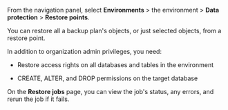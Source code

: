 From the navigation panel, select **Environments** > the environment > **Data protection** > **Restore points**.

You can restore all a backup plan's objects, or just selected objects, from a restore point.

In addition to organization admin privileges, you need:

-   Restore access rights on all databases and tables in the environment


-   CREATE, ALTER, and DROP permissions on the target database


On the **Restore jobs** page, you can view the job's status, any errors, and rerun the job if it fails.

